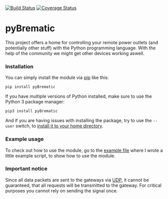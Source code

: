[![Build Status](https://travis-ci.com/d-Rickyy-b/pyBrematic.svg?branch=master)](https://travis-ci.com/d-Rickyy-b/pyBrematic) [![Coverage Status](https://coveralls.io/repos/github/d-Rickyy-b/pyBrematic/badge.svg?branch=master)](https://coveralls.io/github/d-Rickyy-b/pyBrematic?branch=master)

# pyBrematic
This project offers a home for controlling your remote power outlets (and potentially other stuff) with the Python programming language. With the help of the community we might get other devices working aswell.

### Installation
You can simply install the module via [pip](https://de.wikipedia.org/wiki/Pip_(Python)) like this:

`pip install pyBrematic`

If you have multiple versions of Python installed, make sure to use the Python 3 package manager:

`pip3 install pyBrematic`

And if you are having issues with installing the package, try to use the `--user` switch, to [install it to your home directory](https://stackoverflow.com/questions/42988977/what-is-the-purpose-pip-install-user).

### Example usage
To check out how to use the module, go to the [example file](https://github.com/d-Rickyy-b/pyBrematic/blob/master/pyBrematic/example/example.py) where I wrote a little example script, to show how to use the module.

### Important notice
Since all data packets are sent to the gateways via [UDP](https://en.wikipedia.org/wiki/User_Datagram_Protocol), it cannot be guaranteed, that all requests will be transmitted to the gateway. For critical purposes you cannot rely on sending the signal once.
